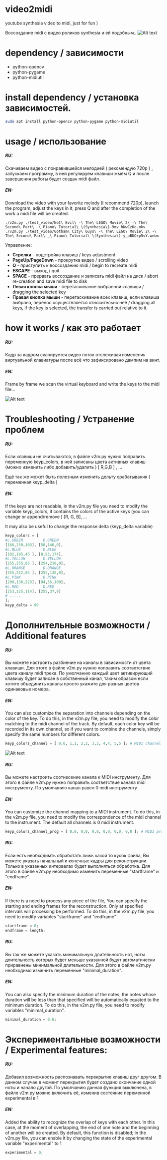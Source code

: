 # video2midi
youtube synthesia video to midi, just for fun )

Воссоздание midi с видео роликов synthesia и ей подобным..
![Alt text](docs/mainwindow.png?raw=true "main window")

# dependency / зависимости

- python-opencv
- python-pygame
- python-midiutil

# install dependency / установка зависимостей.

```bash
sudo apt install python-opencv python-pygame python-midiutil
```

# usage / использование

##### RU:
 Скачиваем видео с понравившейся мелодией ( рекомендую 720p ) , запускаем программу, в ней регулируем клавиши жмём Q и после завершения работы будет создан midi файл.
 
##### EN:
 Download the video with your favorite melody (I recommend 720p), launch the program, adjust the keys in it, press Q and after the completion of the work a midi file will be created.

  ```
  ./v2m.py ./test_video/Not\ Evil\ -\ The\ LEGO\ Movie\ 2\ -\ The\ Second\ Part\ _\ Piano\ Tutorial\ \(Synthesia\)-9mv_hKwCzUo.mkv
  ./v2m.py ./test_video/Gotham\ City\ Guys\ -\ The\ LEGO\ Movie\ 2\ -\ The\ Second\ Part\ _\ Piano\ Tutorial\ \(Synthesia\)-y_aBUQrp5vY.webm
  ```

  Управление:
  * **Стрелки** - подстройка клавиш / keys adjustment
  * **PageUp/PageDown** - прокрутка видео / scrolling video 
  * **Q** - приступить к воссозданию midi / begin to recreate midi
  * **ESCAPE** - выход / quit
  * **SPACE** - прервать воссоздание и записать midi файл на диск / abort re-creation and save midi file to disk
  * **Левая кнопка мыши** - перетаскивание выбранной клавиши / dragging the selected key
  * **Правая кнопка мыши** - перетаскивание всех клавиш, если клавиша выбрана, перенос осуществляется относительно неё / dragging all keys, if the key is selected, the transfer is carried out relative to it.

# how it works / как это работает

##### RU:
Кадр за кадром сканируется видео поток отслеживая изменения виртуальной клавиатуры после всё что зафиксировано дампим на винт.

##### EN:
Frame by frame we scan the virtual keyboard and write the keys to the midi file...

![Alt text](docs/frame47.jpg?raw=true "input from image")

# Troubleshooting / Устранение проблем 

##### RU:
Если клавиши не считываются, в файле v2m.py нужно поправить переменную keyp_colors, в ней записаны цвета активных клавиш (можно изменить либо добавить/удалить ) [ R,G,B ] , ... 

Ещё так же может быть полезным изменить дельту срабатывания ( переменная keyp_delta )

##### EN:
If the keys are not readable, in the v2m.py file you need to modify the variable keyp_colors, it contains the colors of the active keys (you can change or append/remove ) [R, G, B], ...

It may also be useful to change the response delta (keyp_delta variable)

```python
keyp_colors = [
#L.GREEN         D.GREEN
[166,250,103], [58,146,0],
#L.BLUE          D.BLUE
[102,185,43 ], [8,83,174],
#L.YELLOW        D.YELLOW
[255,255,85 ], [254,210,0],
#L.ORANGE        D.ORANGE
[255,212,85 ], [255,138,0],
#L.PINK          D.PINK
[200,136,223], [94,55,100],
#L.RED           D.RED
[253,125,114], [255,37,9]
# .....
];
keyp_delta = 90
```

# Дополнительные возможности / Additional features

##### RU:
Вы можете настроить разбиение на каналы в зависимости от цвета клавиши. Для этого в файле v2m.py нужно поправить соответствие цвета каналу midi трека. 
По умолчанию каждый цвет активирующий клавишу будет записан в собственный канал, таким образом если хотите объединить каналы просто укажите для разных цветов одинаковые номера.

##### EN:
You can also customize the separation into channels depending on the color of the key. To do this, in the v2m.py file, you need to modify the color matching to the midi channel of the track.
By default, each color key will be recorded in its own channel, so if you want to combine the channels, simply specify the same numbers for different colors.

```python
keyp_colors_channel = [ 0,0, 1,1, 2,2, 3,3, 4,4, 5,5 ]; # MIDI channel per color
```

![Alt text](docs/multichannel.png?raw=true "main window")

##### RU:
Вы можете настроить соотнесение канала к MIDI инструменту. Для этого в файле v2m.py нужно поправить соответствие канала midi инструменту. 
По умолчанию канал равен 0 midi инструменту

##### EN:
You can customize the channel mapping to a MIDI instrument. To do this, in the v2m.py file, you need to modify the correspondence of the midi channel to the instrument.
The default all channels is 0 midi instrument.

```python
keyp_colors_channel_prog = [ 0,0, 0,0, 0,0, 0,0, 0,0, 0,0 ]; # MIDI program ID per channel

```


##### RU:
Если есть необходимть обработать лижь какой то кусок файла, Вы можете указать начальный и конечные кадры для реконструкции. Только в указанных интервалах будет выполняться обработка.
Для этого в файле v2m.py необходимо изменить переменные "startframe" и "endframe".

##### EN:
If there is a need to process any piece of the file, You can specify the starting and ending frames for the reconstruction. Only at specified intervals will processing be performed.
To do this, in the v2m.py file, you need to modify variables "startframe" and "endframe"

```python
startframe = 0;
endframe = length;
```

##### RU:
Вы так же можете указать минимальную длительность нот, ноты длительность которых будет меньше указанной будут автоматически приравнены минимальной длительности.
Для этого в файле v2m.py необходимо изменить переменные "minimal_duration".

##### EN:
You can also specify the minimum duration of the notes, the notes whose duration will be less than that specified will be automatically equated to the minimum duration.
To do this, in the v2m.py file, you need to modify variables "minimal_duration".

```python
minimal_duration = 0.6;
```

# Экспериментальные возможности / Experimental features:

##### RU:
Добавил возможность распознавать перекрытие клавиш друг другом. В данном случае в момент перекрытия будет создано окончание одной ноты и начало другой. По умолчанию данная функция выключена, в файле v2m.py можно включить её, изменив состояние переменной experimental в 1

##### EN:
Added the ability to recognize the overlap of keys with each other. In this case, at the moment of overlapping, the end of one note and the beginning of another will be created. By default, this function is disabled; in the v2m.py file, you can enable it by changing the state of the experimental variable "experimental" to 1

```python
experimental = 0;
```
